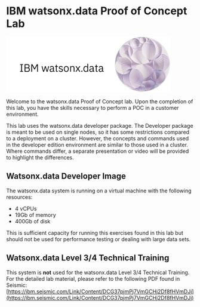 # IBM watsonx.data Proof of Concept Lab

![WatsonX](wxd-images/watsonxlogoibm.png)

Welcome to the watsonx.data Proof of Concept lab. Upon the completion of this lab, you have the skills necessary to perform a POC in a customer environment. 

This lab uses the watsonx.data developer package. The Developer package is meant to be used on single nodes, so it has some restrictions compared to a deployment on a cluster. However, the concepts and commands used in the developer edition environment are similar to those used in a cluster. Where commands differ, a separate presentation or video will be provided to highlight the differences.

## Watsonx.data Developer Image 

The watsonx.data system is running on a virtual machine with the following resources:

   * 4 vCPUs
   * 19Gb of memory
   * 400Gb of disk

This is sufficient capacity for running this exercises found in this lab but should not be used for performance testing or dealing with large data sets.

## Watsonx.data Level 3/4 Technical Training

This system is **not** used for the watsonx.data Level 3/4 Technical Training. For the detailed lab material, please refer to the following PDF found in Seismic: [https://ibm.seismic.com/Link/Content/DCG37pjmPj7VmGCHj2Df8fHVmDJj](https://ibm.seismic.com/Link/Content/DCG37pjmPj7VmGCHj2Df8fHVmDJj)